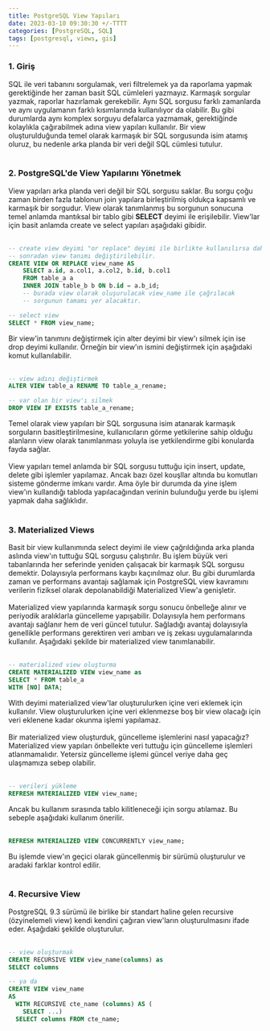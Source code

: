 ```yaml
---
title: PostgreSQL View Yapıları
date: 2023-03-10 09:30:30 +/-TTTT
categories: [PostgreSQL, SQL]
tags: [postgresql, views, gis]
---
```


### <b> 1. Giriş </b>

<div class='text-justify'>
SQL ile veri tabanını sorgulamak, veri filtrelemek ya da raporlama yapmak gerektiğinde her zaman basit SQL cümleleri yazmayız. Karmaşık sorgular yazmak, raporlar hazırlamak gerekebilir. Aynı SQL sorgusu farklı zamanlarda ve aynı uygulamanın farklı kısımlarında kullanılıyor da olabilir. Bu gibi durumlarda aynı komplex sorguyu defalarca yazmamak, gerektiğinde kolaylıkla çağırabilmek adına view yapıları kullanılır. Bir view oluşturulduğunda temel olarak karmaşık bir SQL sorgusunda isim atamış oluruz, bu nedenle arka planda bir veri değil SQL cümlesi tutulur. 
</div><br>

### <b> 2. PostgreSQL'de View Yapılarını Yönetmek </b>

<div class='text-justify'>
View yapıları arka planda veri değil bir SQL sorgusu saklar. Bu sorgu çoğu zaman birden fazla tablonun join yapılara birleştirilmiş oldukça kapsamlı ve karmaşık bir sorgudur. View olarak tanımlanmış bu sorgunun sonucuna temel anlamda mantıksal bir tablo gibi <b>SELECT</b> deyimi ile erişilebilir. View'lar için basit anlamda create ve select yapıları aşağıdaki gibidir.
</div><br>

```sql
-- create view deyimi "or replace" deyimi ile birlikte kullanılırsa daha
-- sonradan view tanımı değiştirilebilir.
CREATE VIEW OR REPLACE view_name AS
    SELECT a.id, a.col1, a.col2, b.id, b.col1
    FROM table_a a
    INNER JOIN table_b b ON b.id = a.b_id;
    -- burada view olarak oluşurulacak view_name ile çağrılacak 
    -- sorgunun tamamı yer alacaktır.

-- select view
SELECT * FROM view_name;
```

<div class='text-justify'>
Bir view'in tanımını değiştirmek için alter deyimi bir view'ı silmek için ise drop deyimi kullanılır. Örneğin bir view'ın ismini değiştirmek için aşağıdaki komut kullanılabilir.
</div><br>

```sql
-- view adını değiştirmek
ALTER VIEW table_a RENAME TO table_a_rename;

-- var olan bir view'ı silmek
DROP VIEW IF EXISTS table_a_rename;
```

<div class='text-justify'>
Temel olarak view yapıları bir SQL sorgusuna isim atanarak karmaşık sorguların basitleştirilmesine, kullanıcıların görme yetkilerine sahip olduğu alanların view olarak tanımlanması yoluyla ise yetkilendirme gibi konularda fayda sağlar.
</div><br>

<div class='text-justify'>
View yapıları temel anlamda bir SQL sorgusu tuttuğu için insert, update, delete gibi işlemler yapılamaz. Ancak bazı özel kouşllar altında bu komutları sisteme gönderme imkanı vardır. Ama öyle bir durumda da yine işlem view'ın kullandığı tabloda yapılacağından verinin bulunduğu yerde bu işlemi yapmak daha sağlıklıdır.
</div><br>

### <b> 3. Materialized Views </b>

<div class='text-justify'>
Basit bir view kullanımında select deyimi ile view çağrıldığında arka planda aslında view'ın tuttuğu SQL sorgusu çalıştırılır. Bu işlem büyük veri tabanlarında her seferinde yeniden çalışacak bir karmaşık SQL sorgusu demektir. Dolayısıyla performans kaybı kaçınılmaz olur. Bu gibi durumlarda zaman ve performans avantajı sağlamak için PostgreSQL view kavramını verilerin fiziksel olarak depolanabildiği Materialized View'a genişletir.
</div><br>

<div class='text-justify'>
Materialized view yapılarında karmaşık sorgu sonucu önbelleğe alınır ve periyodik aralıklarla güncelleme yapışabilir. Dolayısıyla hem performans avantajı sağlanır hem de veri güncel tutulur. Sağladığı avantaj dolayısıyla genellikle performans gerektiren veri ambarı ve iş zekası uygulamalarında kullanılır. Aşağıdaki şekilde bir materialized view tanımlanabilir.
</div><br>

```sql
-- materialized view oluşturma
CREATE MATERIALIZED VIEW view_name as
SELECT * FROM table_a
WITH [NO] DATA;
```

<div class='text-justify'>
With deyimi materialized view'lar oluşturulurken içine veri eklemek için kullanılır. View oluşturulurken içine veri eklenmezse boş bir view olacağı için veri eklenene kadar okunma işlemi yapılamaz.
</div><br>

<div class='text-justify'>
Bir materialized view oluşturduk, güncelleme işlemlerini nasıl yapacağız? Materialized view yapıları önbellekte veri tuttuğu için güncelleme işlemleri atlanmamalıdır. Yetersiz güncelleme işlemi güncel veriye daha geç ulaşmamıza sebep olabilir.
</div><br>

```sql
-- verileri yükleme
REFRESH MATERIALIZED VIEW view_name;
```

<div class='text-justify'>
Ancak bu kullanım sırasında tablo kilitleneceği için sorgu atılamaz. Bu sebeple aşağıdaki kullanım önerilir.
</div><br>

```sql
REFRESH MATERIALIZED VIEW CONCURRENTLY view_name;
```

<div class='text-justify'>
Bu işlemde view'ın geçici olarak güncellenmiş bir sürümü oluşturulur ve aradaki farklar kontrol edilir. 
</div><br>

### <b> 4. Recursive View </b>

<div class='text-justify'>
PostgreSQL 9.3 sürümü ile birlike bir standart haline gelen recursive (özyinelemeli view) kendi kendini çağıran view'ların oluşturulmasını ifade eder. Aşağıdaki şekilde oluşturulur.
</div><br>

```sql
-- view oluşturmak
CREATE RECURSIVE VIEW view_name(columns) as
SELECT columns

-- ya da
CREATE VIEW view_name 
AS
  WITH RECURSIVE cte_name (columns) AS (
    SELECT ...)
  SELECT columns FROM cte_name;
```